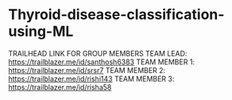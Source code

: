 # Thyroid-disease-classification-using-ML
TRAILHEAD LINK FOR GROUP MEMBERS
TEAM LEAD: https://trailblazer.me/id/santhosh6383
TEAM MEMBER 1: https://trailblazer.me/id/srsr7
TEAM MEMBER 2: https://trailblazer.me/id/rishi143
TEAM MEMBER 3: https://trailblazer.me/id/risha58
